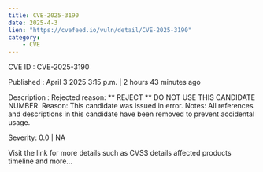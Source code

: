 ```yaml
---
title: CVE-2025-3190
date: 2025-4-3
lien: "https://cvefeed.io/vuln/detail/CVE-2025-3190"
category:
    - CVE
---
```


CVE ID : CVE-2025-3190

Published :  April 3
2025
3:15 p.m. | 2 hours
43 minutes ago

Description : Rejected reason: ** REJECT ** DO NOT USE THIS CANDIDATE NUMBER. Reason: This candidate was issued in error. Notes: All references and descriptions in this candidate have been removed to prevent accidental usage.

Severity: 0.0 | NA

Visit the link for more details
such as CVSS details
affected products
timeline
and more...
